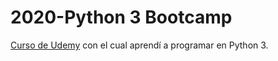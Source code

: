 # 2020-Python 3 Bootcamp
[Curso de Udemy](https://www.udemy.com/course/complete-python-bootcamp/) con el cual aprendí a programar en Python 3.

